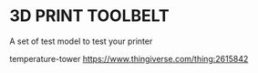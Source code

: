 # 3D PRINT TOOLBELT

A set of test model to test your printer

temperature-tower
https://www.thingiverse.com/thing:2615842